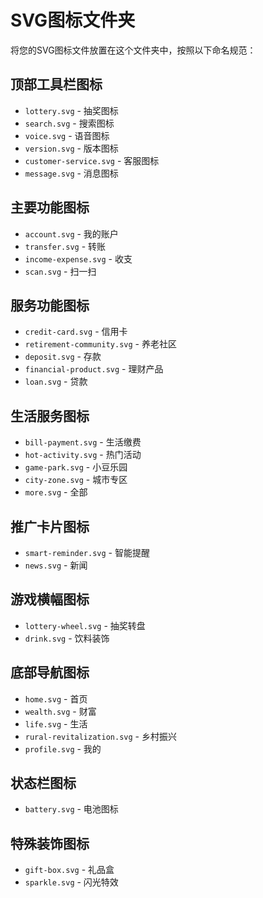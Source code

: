 # SVG图标文件夹

将您的SVG图标文件放置在这个文件夹中，按照以下命名规范：

## 顶部工具栏图标
- `lottery.svg` - 抽奖图标
- `search.svg` - 搜索图标
- `voice.svg` - 语音图标
- `version.svg` - 版本图标
- `customer-service.svg` - 客服图标
- `message.svg` - 消息图标

## 主要功能图标
- `account.svg` - 我的账户
- `transfer.svg` - 转账
- `income-expense.svg` - 收支
- `scan.svg` - 扫一扫

## 服务功能图标
- `credit-card.svg` - 信用卡
- `retirement-community.svg` - 养老社区
- `deposit.svg` - 存款
- `financial-product.svg` - 理财产品
- `loan.svg` - 贷款

## 生活服务图标
- `bill-payment.svg` - 生活缴费
- `hot-activity.svg` - 热门活动
- `game-park.svg` - 小豆乐园
- `city-zone.svg` - 城市专区
- `more.svg` - 全部

## 推广卡片图标
- `smart-reminder.svg` - 智能提醒
- `news.svg` - 新闻

## 游戏横幅图标
- `lottery-wheel.svg` - 抽奖转盘
- `drink.svg` - 饮料装饰

## 底部导航图标
- `home.svg` - 首页
- `wealth.svg` - 财富
- `life.svg` - 生活
- `rural-revitalization.svg` - 乡村振兴
- `profile.svg` - 我的

## 状态栏图标
- `battery.svg` - 电池图标

## 特殊装饰图标
- `gift-box.svg` - 礼品盒
- `sparkle.svg` - 闪光特效